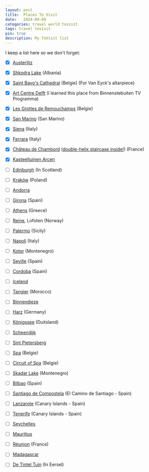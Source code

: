 ```yaml
---
layout: post
title:  Places To Visit
date:   2024-09-09
categories: travel world tovisit
tags: travel tovisit
pin: true
description: My ToVisit list
---
```



I keep a list here so we don't forget:

- [x] [Austerlitz][austerlitz]
- [x] [Shkodra Lake][shkodra] (Albania)
- [x] [Saint Bavo's Cathedral][saintbavo] (Belgie) (For Van Eyck's altarpiece)
- [x] [Art Centre Delft][artdelft] (I learned this place from Binnenstebuiten TV Programma)
- [x] [Les Grottes de Remouchamps][remouchamps] (Belgie)
- [x] [San Marino][sanmarino] (San Marino)
- [x] [Siena][siena] (Italy)
- [x] [Ferrara][ferrara] (Italy)
- [x] [Château de Chambord][chambord] ([double-helix staircase inside!][staircase]) (France)
- [x] [Kasteeltuinen Arcen][arcen]
- [ ] [Edinburgh][edinburgh] (In Scotland)
- [ ] [Kraków][krakow] (Poland)
- [ ] [Andorra][andorra]
- [ ] [Girona][girona] (Spain)
- [ ] [Athens][athens] (Greece)
- [ ] [Reine][reine], Lofoten (Norway)
- [ ] [Palermo][palermo] (Sicily)
- [ ] [Napoli][napoli] (Italy)
- [ ] [Kotor][kotor] (Montenegro)
- [ ] [Seville][seville] (Spain)
- [ ] [Cordoba][cordoba] (Spain)
- [ ] [Iceland][iceland]
- [ ] [Tangier][tangier] (Morocco)
- [ ] [Binnendieze][denbosch]
- [ ] [Harz][harz] (Germany)
- [ ] [Königssee][koningzee] (Duitsland)
- [ ] [Scheendijk][scheendijk]
- [ ] [Sint Pietersberg][sintpietersberg]
- [ ] [Spa][spa] (Belgie)
- [ ] [Circuit of Spa][f1spa] (Belgie)
- [ ] [Skadar Lake][skadar] (Montenegro)
- [ ] [Bilbao][bilbao] (Spain)
- [ ] [Santiago de Compostela][decamino] (El Camino de Santiago - Spain)
- [ ] [Lanzarote][lanzarote] (Canary Islands - Spain)
- [ ] [Tenerife][tenerife] (Canary Islands - Spain)
- [ ] [Seychelles][seychelles]
- [ ] [Mauritius][mauritius]
- [ ] [Réunion][reunion] (France)
- [ ] [Madagascar][madagascar]
- [ ] [De Tintel Tuin][tinteltuin] (In Eersel)


[austerlitz]: https://maps.app.goo.gl/mTeCQdH68UqZdoHVA
[scheendijk]: https://maps.app.goo.gl/qAnbNEFs4L7Rtee38
[arcen]: https://maps.app.goo.gl/wbFbR4mLAGDTwmzj8
[sintpietersberg]: https://maps.app.goo.gl/rkphkK5pE1xYL4Jd9
[spa]: https://maps.app.goo.gl/4ZBKXVbKhArdyUfX9
[f1spa]: https://maps.app.goo.gl/ErWEKP7kBf7TQkCr7
[remouchamps]: https://maps.app.goo.gl/GFEUvyesRrwTXWbd7
[saintbavo]: https://maps.app.goo.gl/BsSBtXqTjrWt7x4y9
[artdelft]: https://maps.app.goo.gl/4CSPKSdTtwfs6RhZA
[tinteltuin]: https://www.de-tinteltuin.nl/
[shkodra]: https://travelaar.nl/shkoder-albanie-bezienswaardigheden/
[skadar]: https://en.wikipedia.org/wiki/Lake_Skadar
[koningzee]: https://maps.app.goo.gl/9cMUg5ZsQCZq8Nby7
[andorra]: https://maps.app.goo.gl/1yauNgXcagzd2wky9
[girona]: https://maps.app.goo.gl/JjpaFq7jMBvhrsMo9
[bilbao]: https://maps.app.goo.gl/tLr2j2Kogdr3HcbPA
[decamino]: https://maps.app.goo.gl/rywe8Tb9okHUWFzPA
[seville]: https://maps.app.goo.gl/3D163zunGvjWkEtk7
[cordoba]: https://maps.app.goo.gl/fn5EA3vfQT7nauAf7
[iceland]: https://maps.app.goo.gl/xPQhErWU8piYyVzs7
[tangier]: https://maps.app.goo.gl/v8XnxVoYmNMNeX7c7
[harz]: https://en.wikipedia.org/wiki/Harz
[kotor]: https://maps.app.goo.gl/pNynHeKK1Pf8aEuR6
[palermo]: https://maps.app.goo.gl/jHB1xQdtR4jcHt9r7
[sanmarino]: https://maps.app.goo.gl/mDLZPDrdrVaUi8nT8
[napoli]: https://maps.app.goo.gl/deh23U32iCHccJrE9
[siena]: https://maps.app.goo.gl/AfrgPCLxRKj91akF9
[ferrara]: https://maps.app.goo.gl/f8bne4MeJ29hukft7
[denbosch]: https://en.wikipedia.org/wiki/Binnendieze
[chambord]: https://maps.app.goo.gl/ftPhMb2pRgvASQMF6
[edinburgh]: https://maps.app.goo.gl/hfgNbhAs4TpSnVTx9
[staircase]: https://themindcircle.com/double-helix-staircase-leonardo-da-vinci/
[lanzarote]: https://maps.app.goo.gl/tTm8rPjpTqEUW9tBA
[tenerife]: https://maps.app.goo.gl/tit11VaRRjMQq84aA
[seychelles]: https://maps.app.goo.gl/Whcm2e1Y7xLmo9EC7
[mauritius]: https://maps.app.goo.gl/DGwfHzak6aYRDLH58
[reunion]: https://maps.app.goo.gl/c2nxFWqiMqb7SMYT9
[madagascar]: https://maps.app.goo.gl/HT5y9Ye7QD8XrDPA6
[krakow]: https://maps.app.goo.gl/5ero9cvJB48sMygK6
[reine]: https://maps.app.goo.gl/noUaCd6YxnHoVK8U8
[athens]: https://maps.app.goo.gl/rRWXngJnQ7H6gqh46
